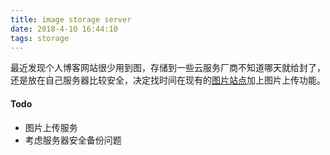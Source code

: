 ```yaml
---
title: image storage server
date: 2018-4-10 16:44:10
tags: storage
---
```


最近发现个人博客网站很少用到图，存储到一些云服务厂商不知道哪天就给封了，还是放在自己服务器比较安全，决定找时间在现有的[图片站点](http://img.zhouyanbo.com/)加上图片上传功能。

#### Todo

* 图片上传服务
* 考虑服务器安全备份问题